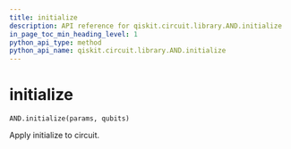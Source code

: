 ```yaml
---
title: initialize
description: API reference for qiskit.circuit.library.AND.initialize
in_page_toc_min_heading_level: 1
python_api_type: method
python_api_name: qiskit.circuit.library.AND.initialize
---
```


# initialize

<span id="qiskit.circuit.library.AND.initialize" />

`AND.initialize(params, qubits)`

Apply initialize to circuit.

